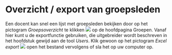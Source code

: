 # Overzicht / export van groepsleden

Een docent kan snel een lijst met groepsleden bekijken door op het pictogram _Groepsoverzicht_ te klikken ![](../../.gitbook/assets/graphics286.png) op de hoofdpagina Groepen. Vanaf hier kunt u de exportfunctie gebruiken, die uitgebreider wordt beschreven in het hoofdstuk gewijd aan de tool _Users_. Klik gewoon op het pictogram _Excel export_ ![](../../.gitbook/assets/graphics288.png) open het bestand vervolgens of sla het op uw computer op.

